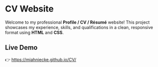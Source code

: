 # CV Website

Welcome to my professional **Profile / CV / Résumé** website! This project showcases my experience, skills, and qualifications in a clean, responsive format using **HTML** and **CSS**.

## Live Demo

👉 https://miahniecke.github.io/CV/
